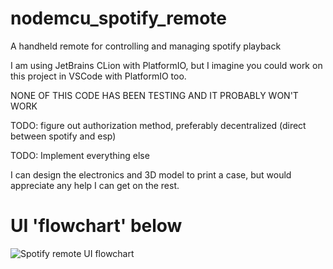# nodemcu_spotify_remote

A handheld remote for controlling and managing spotify playback

I am using JetBrains CLion with PlatformIO, but I imagine you could work on this project in VSCode with PlatformIO too.

NONE OF THIS CODE HAS BEEN TESTING AND IT PROBABLY WON'T WORK

TODO: figure out authorization method, preferably decentralized (direct between spotify and esp)

TODO: Implement everything else

I can design the electronics and 3D model to print a case, but would appreciate any help I can get on the rest.

# UI 'flowchart' below

![Spotify remote UI flowchart](https://user-images.githubusercontent.com/36117326/180668297-276e1961-c2de-47cc-a0a4-c211332b6cff.jpg)
